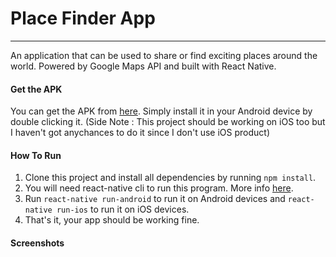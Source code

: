# Place Finder App

---

An application that can be used to share or find exciting places around the world. Powered by Google Maps API and built with React Native.

#### Get the APK

You can get the APK from [here](https://drive.google.com/file/d/1FzW9yIXclL4BA3Jo4QO0uJFnWq8kgpH8/view).
Simply install it in your Android device by double clicking it.
(Side Note : This project should be working on iOS too but I haven't got anychances to do it since I don't use iOS product)

#### How To Run

1. Clone this project and install all dependencies by running `npm install`.
2. You will need react-native cli to run this program. More info [here](https://facebook.github.io/react-native/docs/understanding-cli).
3. Run `react-native run-android` to run it on Android devices and `react-native run-ios` to run it on iOS devices.
4. That's it, your app should be working fine.

#### Screenshots

[](screenshots/pf-ss0.jpg)

[](screenshots/pf-ss1.jpg)

[](screenshots/pf-ss2.jpg)

[](screenshots/pf-ss3.jpg)
